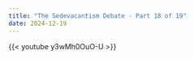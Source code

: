 ```yaml
---
title: "The Sedevacantism Debate - Part 18 of 19"
date: 2024-12-19
---
```


{{< youtube y3wMh0OuO-U >}}
